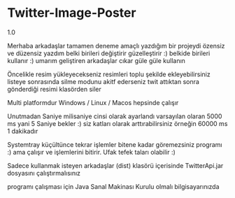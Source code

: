 # Twitter-Image-Poster
1.0

Merhaba arkadaşlar tamamen deneme amaçlı yazdığım bir projeydi özensiz ve düzensiz yazdım belki birileri değiştirir güzelleştirir :) belkide birileri kullanır :) umarım geliştiren arkadaşlar cıkar güle güle kullanın

Öncelikle resim yükleyecekseniz resimleri toplu şekilde ekleyebilirsiniz listeye sonrasında silme modunu akitf ederseniz twit attıktan sonra gönderdiği resimi klasörden siler

Multi platformdur Windows / Linux / Macos hepsinde çalışır

Unutmadan Saniye milisaniye cinsi olarak ayarlandı varsayılan olaran 5000 ms yani 5 Saniye bekler :) siz katları olarak arttırabilirsiniz örneğin 60000 ms 1 dakikadır

Systemtray küçültünce tekrar işlemler bitene kadar göremezsiniz programı :) ama çalışır ve işlemlerini bitirir. Ufak tefek taları olabilir :)


Sadece kullanmak isteyen arkadaşlar   (dist)  klasörü içerisinde TwitterApi.jar   dosyasını çalıştırmalısınız


programı çalışması için Java Sanal Makinası Kurulu olmalı bilgisayarınızda
